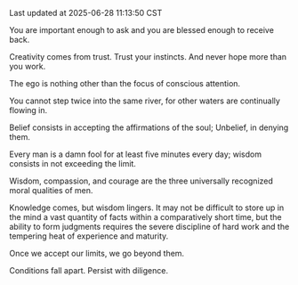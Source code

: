 Last updated at 2025-06-28 11:13:50 CST

You are important enough to ask and you are blessed enough to receive back.

Creativity comes from trust. Trust your instincts. And never hope more than you work.

The ego is nothing other than the focus of conscious attention.

You cannot step twice into the same river, for other waters are continually flowing in.

Belief consists in accepting the affirmations of the soul; Unbelief, in denying them.

Every man is a damn fool for at least five minutes every day; wisdom consists in not exceeding the limit.

Wisdom, compassion, and courage are the three universally recognized moral qualities of men.

Knowledge comes, but wisdom lingers. It may not be difficult to store up in the mind a vast quantity of facts within a comparatively short time, but the ability to form judgments requires the severe discipline of hard work and the tempering heat of experience and maturity.

Once we accept our limits, we go beyond them.

Conditions fall apart. Persist with diligence.

